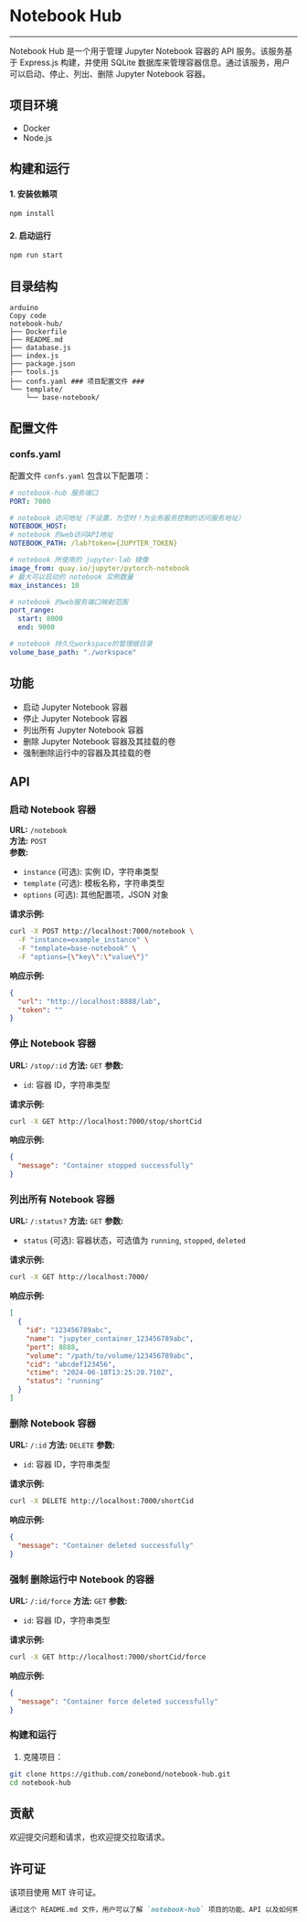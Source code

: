 # Notebook Hub

---

Notebook Hub 是一个用于管理 Jupyter Notebook 容器的 API 服务。该服务基于 Express.js 构建，并使用 SQLite 数据库来管理容器信息。通过该服务，用户可以启动、停止、列出、删除 Jupyter Notebook 容器。



## 项目环境

- Docker
- Node.js



## 构建和运行

#### 1. 安装依赖项

```bash
npm install
```

#### 2. 启动运行

```bash
npm run start
```



## 目录结构

```
arduino
Copy code
notebook-hub/
├── Dockerfile
├── README.md
├── database.js
├── index.js
├── package.json
├── tools.js
├── confs.yaml ### 项目配置文件 ###
└── template/
    └── base-notebook/
```



## 配置文件

### confs.yaml

配置文件 `confs.yaml` 包含以下配置项：

```yaml
# notebook-hub 服务端口
PORT: 7000

# notebook 访问地址（不设置，为空时！为业务服务控制的访问服务地址）
NOTEBOOK_HOST:
# notebook 的web访问API地址
NOTEBOOK_PATH: /lab?token={JUPYTER_TOKEN}

# notebook 所使用的 jupyter-lab 镜像
image_from: quay.io/jupyter/pytorch-notebook
# 最大可以启动的 notebook 实例数量
max_instances: 10

# notebook 的web服务端口映射范围
port_range:
  start: 8000
  end: 9000

# notebook 持久化workspace的管理根目录
volume_base_path: "./workspace"

```



## 功能

- 启动 Jupyter Notebook 容器
- 停止 Jupyter Notebook 容器
- 列出所有 Jupyter Notebook 容器
- 删除 Jupyter Notebook 容器及其挂载的卷
- 强制删除运行中的容器及其挂载的卷



## API

### 启动 Notebook 容器

**URL:** `/notebook`  
**方法:** `POST`  
**参数:**

- `instance` (可选): 实例 ID，字符串类型
- `template` (可选): 模板名称，字符串类型
- `options` (可选): 其他配置项，JSON 对象

**请求示例:**

```bash
curl -X POST http://localhost:7000/notebook \
  -F "instance=example_instance" \
  -F "template=base-notebook" \
  -F "options={\"key\":\"value\"}"

```

**响应示例:**

```json
{
  "url": "http://localhost:8888/lab",
  "token": ""
}
```

### 停止 Notebook 容器

**URL:** `/stop/:id`
**方法:** `GET`
**参数:**

- `id`: 容器 ID，字符串类型

**请求示例:**

```bash
curl -X GET http://localhost:7000/stop/shortCid
```

**响应示例:**

```json
{
  "message": "Container stopped successfully"
}
```

### 列出所有 Notebook 容器

**URL:** `/:status?`
**方法:** `GET`
**参数:**

- `status` (可选): 容器状态，可选值为 `running`, `stopped`, `deleted`

**请求示例:**

```bash
curl -X GET http://localhost:7000/
```

**响应示例:**

```json
[
  {
    "id": "123456789abc",
    "name": "jupyter_container_123456789abc",
    "port": 8888,
    "volume": "/path/to/volume/123456789abc",
    "cid": "abcdef123456",
    "ctime": "2024-06-18T13:25:28.710Z",
    "status": "running"
  }
]
```

### 删除 Notebook 容器

**URL:** `/:id`
**方法:** `DELETE`
**参数:**

- `id`: 容器 ID，字符串类型

**请求示例:**

```bash
curl -X DELETE http://localhost:7000/shortCid
```

**响应示例:**

```json
{
  "message": "Container deleted successfully"
}
```

### 强制 删除运行中 Notebook 的容器

**URL:** `/:id/force`
**方法:** `GET`
**参数:**

- `id`: 容器 ID，字符串类型

**请求示例:**

```bash
curl -X GET http://localhost:7000/shortCid/force
```

**响应示例:**

```json
{
  "message": "Container force deleted successfully"
}
```



### 构建和运行

1. 克隆项目：

```bash
git clone https://github.com/zonebond/notebook-hub.git
cd notebook-hub
```



## 贡献

欢迎提交问题和请求，也欢迎提交拉取请求。



## 许可证

该项目使用 MIT 许可证。

```markdown
通过这个 README.md 文件，用户可以了解 `notebook-hub` 项目的功能、API 以及如何构建和运行该项目。
```





